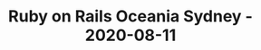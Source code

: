 ---
layout: post
title: Ruby on Rails Oceania Sydney - 2020-08-11
datetime: '2020-08-11T18:00:00+10:00'
name: Ruby on Rails Oceania Sydney
external_url: https://www.meetup.com/Ruby-On-Rails-Oceania-Sydney/events/mvdnqrybclbpb/
online_event: true
year_month: 2020-08
---